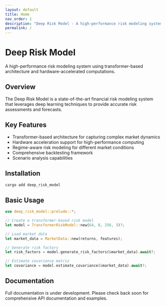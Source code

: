 ```yaml
---
layout: default
title: Home
nav_order: 1
description: "Deep Risk Model - A high-performance risk modeling system using transformer-based architecture"
permalink: /
---
```


# Deep Risk Model

A high-performance risk modeling system using transformer-based architecture and hardware-accelerated computations.

## Overview

The Deep Risk Model is a state-of-the-art financial risk modeling system that leverages deep learning techniques to provide accurate risk assessments and forecasts.

## Key Features

- Transformer-based architecture for capturing complex market dynamics
- Hardware acceleration support for high-performance computing
- Regime-aware risk modeling for different market conditions
- Comprehensive backtesting framework
- Scenario analysis capabilities

## Installation

```bash
cargo add deep_risk_model
```

## Basic Usage

```rust
use deep_risk_model::prelude::*;

// Create a transformer-based risk model
let model = TransformerRiskModel::new(64, 8, 256, 3)?;

// Load market data
let market_data = MarketData::new(returns, features);

// Generate risk factors
let risk_factors = model.generate_risk_factors(&market_data).await?;

// Estimate covariance matrix
let covariance = model.estimate_covariance(&market_data).await?;
```

## Documentation

Full documentation is under development. Please check back soon for comprehensive API documentation and examples. 